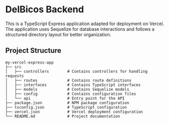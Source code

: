 # DelBicos Backend

This is a TypeScript Express application adapted for deployment on Vercel. The application uses Sequelize for database interactions and follows a structured directory layout for better organization.

## Project Structure

```
my-vercel-express-app
├── src
│   ├── controllers        # Contains controllers for handling requests
│   ├── routes             # Contains route definitions
│   ├── interfaces         # Contains TypeScript interfaces
│   ├── models             # Contains Sequelize models
│   ├── config             # Contains configuration files
│   └── api                # Entry point for the API
├── package.json           # NPM package configuration
├── tsconfig.json          # TypeScript configuration
├── vercel.json            # Vercel deployment configuration
└── README.md              # Project documentation
```
